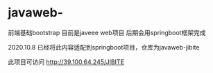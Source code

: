 # javaweb-
前端基础bootstrap
目前是javeee web项目 后期会用springboot框架完成

2020.10.8
已经将此内容适配到springboot项目，仓库为javaweb-jibite 

此项目可访问 http://39.100.64.245/JIBITE
